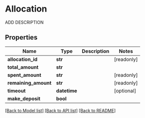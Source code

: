 # Allocation

ADD DESCRIPTION
## Properties
Name | Type | Description | Notes
------------ | ------------- | ------------- | -------------
**allocation_id** | **str** |  | [readonly] 
**total_amount** | **str** |  | 
**spent_amount** | **str** |  | [readonly] 
**remaining_amount** | **str** |  | [readonly] 
**timeout** | **datetime** |  | [optional] 
**make_deposit** | **bool** |  | 

[[Back to Model list]](../README.md#documentation-for-models) [[Back to API list]](../README.md#documentation-for-api-endpoints) [[Back to README]](../README.md)


